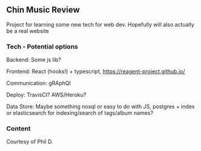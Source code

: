 ## Chin Music Review

Project for learning some new tech for web dev. Hopefully will also actually be a real website

### Tech - Potential options

Backend: Some js lib?

Frontend: React (hooks!) + typescript, https://reagent-project.github.io/

Communication: gRAphQl

Deploy: TravisCI? AWS/Heroku?

Data Store: Maybe something nosql or easy to do with JS, postgres + index or elasticsearch for indexing/search of tags/album names?

### Content
Courtesy of Phil D.
